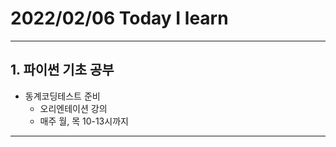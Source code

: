 # 2022/02/06 Today I learn
-------------------------
## 1. 파이썬 기초 공부
  * 동계코딩테스트 준비
    * 오리엔테이션 강의
    * 매주 월, 목 10-13시까지 
------------------------
